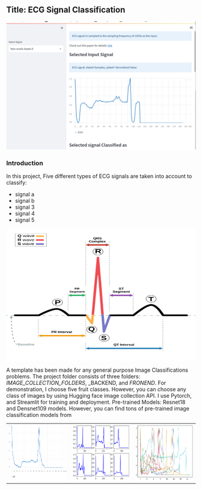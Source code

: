 ## Title: ECG Signal Classification

<p align="center">
<img src="https://github.com/Helal-Chowdhury/ECG-SIGNAL/blob/main/signal1.jpg" width="700" height="340">
 </p>

### Introduction
In this project, Five different types of ECG signals are taken into account to classify:
 - signal a
 - signal b
 -  signal 3
 -  signal 4
 -  signal 5
<p align="center">
<img src="https://github.com/Helal-Chowdhury/ECG-SIGNAL/blob/main/SinusRhythmLabels.svg.png" width="550" height="350">
 </p>

A template has been made for any general purpose Image Classifications problems. The project folder consists of three folders: _IMAGE_COLLECTION_FOLDERS_, _BACKEND, and _FRONEND_. For demonstration, I choose  five fruit classes. However, you can choose any class of images by using Hugging face image collection API. I use Pytorch, and Streamlit for training and deployment. Pre-trained Models: Resnet18 and Densnet109 models. However, you can find tons of pre-trained image classification models from 




|  	| 	| 	|
|---	|---	|---	|
|<img src="https://github.com/Helal-Chowdhury/ECG-SIGNAL/blob/main/sig1.png" width="300" height="150"> 	| <img src="https://github.com/Helal-Chowdhury/ECG-SIGNAL/blob/main/Signal_v2.png" width="300" height="150">  	|  <img src="https://github.com/Helal-Chowdhury/ECG-SIGNAL/blob/main/sig3.png" width="300" height="150"> 	|
